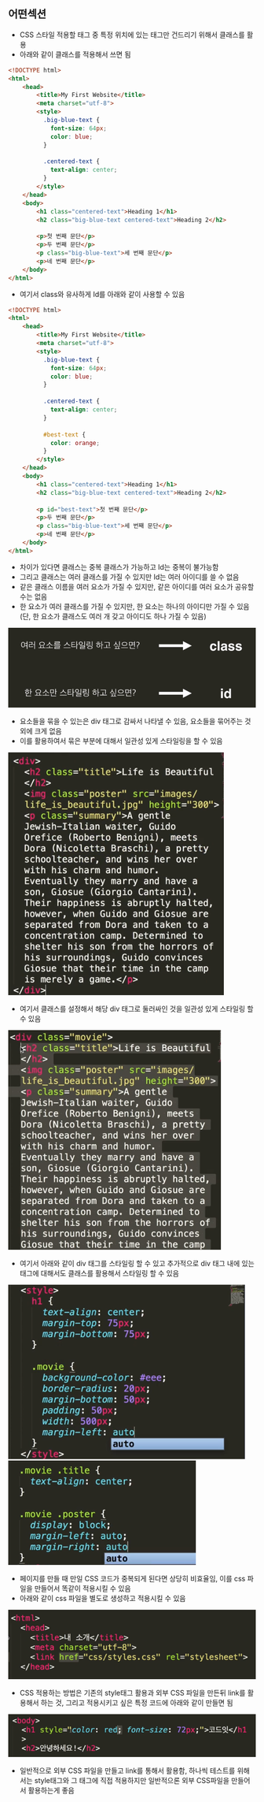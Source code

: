 ## 어떤섹션
- CSS 스타일 적용할 태그 중 특정 위치에 있는 태그만 건드리기 위해서 클래스를 활용
- 아래와 같이 클래스를 적용해서 쓰면 됨

```html
<!DOCTYPE html>
<html>
	<head>
		<title>My First Website</title>
		<meta charset="utf-8">
		<style>
		  .big-blue-text {
		    font-size: 64px;
		    color: blue;
		  }
		  
		  .centered-text {
		    text-align: center;
		  }
		</style>
	</head>
	<body>
		<h1 class="centered-text">Heading 1</h1>
		<h2 class="big-blue-text centered-text">Heading 2</h2>
		
		<p>첫 번째 문단</p>
		<p>두 번째 문단</p>
		<p class="big-blue-text">세 번째 문단</p>
		<p>네 번째 문단</p>
	</body>
</html>
```

- 여기서 class와 유사하게 Id를 아래와 같이 사용할 수 있음

```html
<!DOCTYPE html>
<html>
	<head>
		<title>My First Website</title>
		<meta charset="utf-8">
		<style>
		  .big-blue-text {
		    font-size: 64px;
		    color: blue;
		  }
		  
		  .centered-text {
		    text-align: center;
		  }
		  
		  #best-text {
		    color: orange;
		  }
		</style>
	</head>
	<body>
		<h1 class="centered-text">Heading 1</h1>
		<h2 class="big-blue-text centered-text">Heading 2</h2>
		
		<p id="best-text">첫 번째 문단</p>
		<p>두 번째 문단</p>
		<p class="big-blue-text">세 번째 문단</p>
		<p>네 번째 문단</p>
	</body>
</html>
```

- 차이가 있다면 클래스는 중복 클래스가 가능하고 Id는 중복이 불가능함
- 그리고 클래스는 여러 클래스를 가질 수 있지만 Id는 여러 아이디를 쓸 수 없음
- 같은 클래스 이름을 여러 요소가 가질 수 있지만, 같은 아이디를 여러 요소가 공유할 수는 없음
- 한 요소가 여러 클래스를 가질 수 있지만, 한 요소는 하나의 아이디만 가질 수 있음 (단, 한 요소가 클래스도 여러 개 갖고 아이디도 하나 가질 수 있음)

![one](/img/HTML&CSS/어떤섹션/one.png)

- 요소들을 묶을 수 있는은 div 태그로 감싸서 나타낼 수 있음, 요소들을 묶어주는 것 외에 크게 없음
- 이를 활용하여서 묶은 부분에 대해서 일관성 있게 스타일링을 할 수 있음

![two](/img/HTML&CSS/어떤섹션/two.png)

- 여기서 클래스를 설정해서 해당 div 태그로 둘러싸인 것을 일관성 있게 스타일링 할 수 있음

![three](/img/HTML&CSS/어떤섹션/three.png)

- 여기서 아래와 같이 div 태그를 스타일링 할 수 있고 추가적으로 div 태그 내에 있는 태그에 대해서도 클래스를 활용해서 스타일링 할 수 있음

![four](/img/HTML&CSS/어떤섹션/four.png)
![five](/img/HTML&CSS/어떤섹션/five.png)

- 페이지를 만들 때 만일 CSS 코드가 중복되게 된다면 상당히 비효율임, 이를 css 파일을 만들어서 똑같이 적용시킬 수 있음
- 아래와 같이 css 파일을 별도로 생성하고 적용시킬 수 있음

![six](/img/HTML&CSS/어떤섹션/six.png)

- CSS 적용하는 방법은 기존의 style태그 활용과 외부 CSS 파일을 만든뒤 link를 활용해서 하는 것, 그리고 적용시키고 싶은 특정 코드에 아래와 같이 만들면 됨

![seven](/img/HTML&CSS/어떤섹션/seven.png)

- 일반적으로 외부 CSS 파일을 만들고 link를 통해서 활용함, 하나씩 테스트를 위해서는 style태그와 그 태그에 직접 적용하지만 일반적으론 외부 CSS파일을 만들어서 활용하는게 좋음